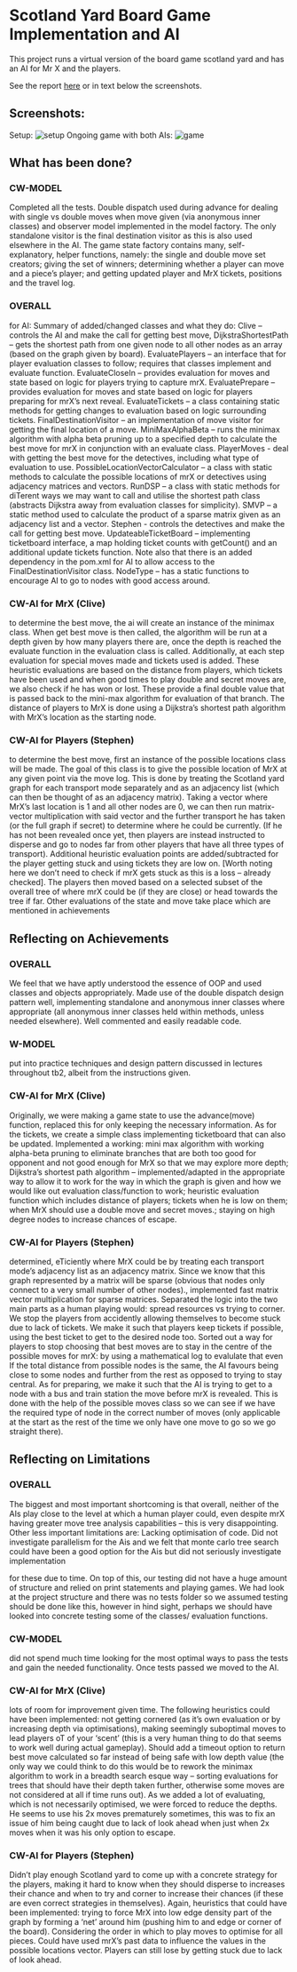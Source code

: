 # Scotland Yard Board Game Implementation and AI

This project runs a virtual version of the board game scotland yard and has an AI for Mr X and the players.

See the report [here](report.pdf) or in text below the screenshots.

## Screenshots:
Setup:
![setup](images/setup.png)
Ongoing game with both AIs:
![game](images/game.png)

## What has been done?
### CW-MODEL 
Completed all the tests. Double dispatch used during advance for dealing with single vs double moves when move given (via anonymous inner classes) and observer model implemented in the model factory. The only standalone visitor is the final destination visitor as this is also used elsewhere in the AI. The game state factory contains many, self-explanatory, helper functions, namely: the single and double move set creators; giving the set of winners; determining whether a player can move and a piece’s player; and getting updated player and MrX tickets, positions and the travel log.
### OVERALL 
for AI: Summary of added/changed classes and what they do: Clive – controls the AI and make the call for getting best move, DijkstraShortestPath – gets the shortest path from one given node to all other nodes as an array (based on the graph given by board). EvaluatePlayers – an interface that for player evaluation classes to follow; requires that classes implement and evaluate function. EvaluateCloseIn – provides evaluation for moves and state based on logic for players trying to capture mrX. EvaluatePrepare – provides evaluation for moves and state based on logic for players preparing for mrX’s next reveal. EvaluateTickets – a class containing static methods for getting changes to evaluation based on logic surrounding tickets. FinalDestinationVisitor – an implementation of move visitor for getting the final location of a move. MiniMaxAlphaBeta – runs the minimax algorithm with alpha beta pruning up to a specified depth to calculate the best move for mrX in conjunction with an evaluate class. PlayerMoves - deal with getting the best move for the detectives, including what type of evaluation to use. PossibleLocationVectorCalculator – a class with static methods to calculate the possible locations of mrX or detectives using adjacency matrices and vectors. RunDSP – a class with static methods for diTerent ways we may want to call and utilise the shortest path class (abstracts Dijkstra away from evaluation classes for simplicity). SMVP – a static method used to calculate the product of a sparse matrix given as an adjacency list and a vector. Stephen - controls the detectives and make the call for getting best move. UpdateableTicketBoard – implementing ticketboard interface, a map holding ticket counts with getCount() and an additional update tickets function. Note also that there is an added dependency in the pom.xml for AI to allow access to the FinalDestinationVisitor class. NodeType – has a static functions to encourage AI to go to nodes with good access around. 
### CW-AI for MrX (Clive)
to determine the best move, the ai will create an instance of the minimax class. When get best move is then called, the algorithm will be run at a depth given by how many players there are, once the depth is reached the evaluate function in the evaluation class is called. Additionally, at each step evaluation for special moves made and tickets used is added. These heuristic evaluations are based on the distance from players, which tickets have been used and when good times to play double and secret moves are, we also check if he has won or lost. These provide a final double value that is passed back to the mini-max algorithm for evaluation of that branch. The distance of players to MrX is done using a Dijkstra’s shortest path algorithm with MrX’s location as the starting node. 
### CW-AI for Players (Stephen)
to determine the best move, first an instance of the possible locations class will be made. The goal of this class is to give the possible location of MrX at any given point via the move log. This is done by treating the Scotland yard graph for each transport mode separately and as an adjacency list (which can then be thought of as an adjacency matrix). Taking a vector where MrX’s last location is 1 and all other nodes are 0, we can then run matrix- vector multiplication with said vector and the further transport he has taken (or the full graph if secret) to determine where he could be currently. (If he has not been revealed once yet, then players are instead instructed to disperse and go to nodes far from other players that have all
three types of transport). Additional heuristic evaluation points are added/subtracted for the player getting stuck and using tickets they are low on. [Worth noting here we don’t need to check if mrX gets stuck as this is a loss – already checked]. The players then moved based on a selected subset of the overall tree of where mrX could be (if they are close) or head towards the tree if far. Other evaluations of the state and move take place which are mentioned in achievements

## Reflecting on Achievements
### OVERALL
We feel that we have aptly understood the essence of OOP and used classes and objects appropriately. Made use of the double dispatch design pattern well, implementing standalone and anonymous inner classes where appropriate (all anonymous inner classes held within methods, unless needed elsewhere). Well commented and easily readable code.
### W-MODEL 
put into practice techniques and design pattern discussed in lectures throughout tb2, albeit from the instructions given.
### CW-AI for MrX (Clive)
Originally, we were making a game state to use the advance(move) function, replaced this for only keeping the necessary information. As for the tickets, we create a simple class implementing ticketboard that can also be updated. Implemented a working: mini max algorithm with working alpha-beta pruning to eliminate branches that are both too good for opponent and not good enough for MrX so that we may explore more depth; Dijkstra’s shortest path algorithm – implemented/adapted in the appropriate way to allow it to work for the way in which the graph is given and how we would like out evaluation class/function to work; heuristic evaluation function which includes distance of players; tickets when he is low on them; when MrX should use a double move and secret moves.; staying on high degree nodes to increase chances of escape.
### CW-AI for Players (Stephen)
determined, eTiciently where MrX could be by treating each transport mode’s adjacency list as an adjacency matrix. Since we know that this graph represented by a matrix will be sparse (obvious that nodes only connect to a very small number of other nodes)., implemented fast matrix vector multiplication for sparse matrices. Separated the logic into the two main parts as a human playing would: spread resources vs trying to corner. We stop the players from accidently allowing themselves to become stuck due to lack of tickets. We make it such that players keep tickets if possible, using the best ticket to get to the desired node too. Sorted out a way for players to stop choosing that best moves are to stay in the centre of the possible moves for mrX: by using a mathematical log to evalulate that even If the total distance from possible nodes is the same, the AI favours being close to some nodes and further from the rest as opposed to trying to stay central. As for preparing, we make it such that the AI is trying to get to a node with a bus and train station the move before mrX is revealed. This is done with the help of the possible moves class so we can see if we have the required type of node in the correct number of moves (only applicable at the start as the rest of the time we only have one move to go so we go straight there).
## Reflecting on Limitations
### OVERALL
The biggest and most important shortcoming is that overall, neither of the AIs play close to the level at which a human player could, even despite mrX having greater move tree analysis capabilities – this is very disappointing. Other less important limitations are: Lacking optimisation of code. Did not investigate parallelism for the Ais and we felt that monte carlo tree search could have been a good option for the Ais but did not seriously investigate implementation

for these due to time. On top of this, our testing did not have a huge amount of structure and relied on print statements and playing games. We had look at the project structure and there was no tests folder so we assumed testing should be done like this, however in hind sight, perhaps we should have looked into concrete testing some of the classes/ evaluation functions.
### CW-MODEL
did not spend much time looking for the most optimal ways to pass the tests and gain the needed functionality. Once tests passed we moved to the AI.
### CW-AI for MrX (Clive) 
lots of room for improvement given time. The following heuristics could have been implemented: not getting cornered (as it’s own evaluation or by increasing depth via optimisations), making seemingly suboptimal moves to lead players oT of your ‘scent’ (this is a very human thing to do that seems to work well during actual gameplay). Should add a timeout option to return best move calculated so far instead of being safe with low depth value (the only way we could think to do this would be to rework the minimax algorithm to work in a breadth search esque way – sorting evaluations for trees that should have their depth taken further, otherwise some moves are not considered at all if time runs out). As we added a lot of evaluating, which is not necessarily optimised, we were forced to reduce the depths. He seems to use his 2x moves prematurely sometimes, this was to fix an issue of him being caught due to lack of look ahead when just when 2x moves when it was his only option to escape.
### CW-AI for Players (Stephen)
Didn’t play enough Scotland yard to come up with a concrete strategy for the players, making it hard to know when they should disperse to increases their chance and when to try and corner to increase their chances (if these are even correct strategies in themselves). Again, heuristics that could have been implemented: trying to force MrX into low edge density part of the graph by forming a ‘net’ around him (pushing him to and edge or corner of the board). Considering the order in which to play moves to optimise for all pieces. Could have used mrX’s past data to influence the values in the possible locations vector. Players can still lose by getting stuck due to lack of look ahead.